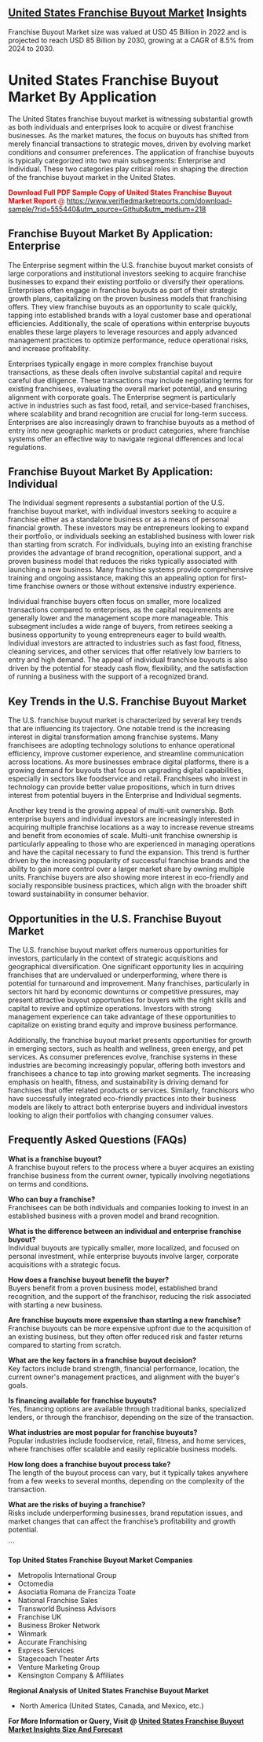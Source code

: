 <h2><a href="https://www.verifiedmarketreports.com/download-sample/?rid=555440&amp;utm_source=Github&amp;utm_medium=218" target="_blank">United States Franchise Buyout Market</a> Insights</h2><p>Franchise Buyout Market size was valued at USD 45 Billion in 2022 and is projected to reach USD 85 Billion by 2030, growing at a CAGR of 8.5% from 2024 to 2030.</p><p> <h1>United States Franchise Buyout Market By Application</h1> <p>The United States franchise buyout market is witnessing substantial growth as both individuals and enterprises look to acquire or divest franchise businesses. As the market matures, the focus on buyouts has shifted from merely financial transactions to strategic moves, driven by evolving market conditions and consumer preferences. The application of franchise buyouts is typically categorized into two main subsegments: Enterprise and Individual. These two categories play critical roles in shaping the direction of the franchise buyout market in the United States.</p> <p><p><span class=""><span style="color: #ff0000;"><strong>Download Full PDF Sample Copy of United States Franchise Buyout Market Report</strong> @ </span><a href="https://www.verifiedmarketreports.com/download-sample/?rid=555440&amp;utm_source=Github&amp;utm_medium=218" target="_blank">https://www.verifiedmarketreports.com/download-sample/?rid=555440&amp;utm_source=Github&amp;utm_medium=218</a></span></p></p> <h2>Franchise Buyout Market By Application: Enterprise</h2> <p>The Enterprise segment within the U.S. franchise buyout market consists of large corporations and institutional investors seeking to acquire franchise businesses to expand their existing portfolio or diversify their operations. Enterprises often engage in franchise buyouts as part of their strategic growth plans, capitalizing on the proven business models that franchising offers. They view franchise buyouts as an opportunity to scale quickly, tapping into established brands with a loyal customer base and operational efficiencies. Additionally, the scale of operations within enterprise buyouts enables these large players to leverage resources and apply advanced management practices to optimize performance, reduce operational risks, and increase profitability.</p> <p>Enterprises typically engage in more complex franchise buyout transactions, as these deals often involve substantial capital and require careful due diligence. These transactions may include negotiating terms for existing franchisees, evaluating the overall market potential, and ensuring alignment with corporate goals. The Enterprise segment is particularly active in industries such as fast food, retail, and service-based franchises, where scalability and brand recognition are crucial for long-term success. Enterprises are also increasingly drawn to franchise buyouts as a method of entry into new geographic markets or product categories, where franchise systems offer an effective way to navigate regional differences and local regulations.</p> <h2>Franchise Buyout Market By Application: Individual</h2> <p>The Individual segment represents a substantial portion of the U.S. franchise buyout market, with individual investors seeking to acquire a franchise either as a standalone business or as a means of personal financial growth. These investors may be entrepreneurs looking to expand their portfolio, or individuals seeking an established business with lower risk than starting from scratch. For individuals, buying into an existing franchise provides the advantage of brand recognition, operational support, and a proven business model that reduces the risks typically associated with launching a new business. Many franchise systems provide comprehensive training and ongoing assistance, making this an appealing option for first-time franchise owners or those without extensive industry experience.</p> <p>Individual franchise buyers often focus on smaller, more localized transactions compared to enterprises, as the capital requirements are generally lower and the management scope more manageable. This subsegment includes a wide range of buyers, from retirees seeking a business opportunity to young entrepreneurs eager to build wealth. Individual investors are attracted to industries such as fast food, fitness, cleaning services, and other services that offer relatively low barriers to entry and high demand. The appeal of individual franchise buyouts is also driven by the potential for steady cash flow, flexibility, and the satisfaction of running a business with the support of a recognized brand.</p> <h2>Key Trends in the U.S. Franchise Buyout Market</h2> <p>The U.S. franchise buyout market is characterized by several key trends that are influencing its trajectory. One notable trend is the increasing interest in digital transformation among franchise systems. Many franchisees are adopting technology solutions to enhance operational efficiency, improve customer experience, and streamline communication across locations. As more businesses embrace digital platforms, there is a growing demand for buyouts that focus on upgrading digital capabilities, especially in sectors like foodservice and retail. Franchisees who invest in technology can provide better value propositions, which in turn drives interest from potential buyers in the Enterprise and Individual segments.</p> <p>Another key trend is the growing appeal of multi-unit ownership. Both enterprise buyers and individual investors are increasingly interested in acquiring multiple franchise locations as a way to increase revenue streams and benefit from economies of scale. Multi-unit franchise ownership is particularly appealing to those who are experienced in managing operations and have the capital necessary to fund the expansion. This trend is further driven by the increasing popularity of successful franchise brands and the ability to gain more control over a larger market share by owning multiple units. Franchise buyers are also showing more interest in eco-friendly and socially responsible business practices, which align with the broader shift toward sustainability in consumer behavior.</p> <h2>Opportunities in the U.S. Franchise Buyout Market</h2> <p>The U.S. franchise buyout market offers numerous opportunities for investors, particularly in the context of strategic acquisitions and geographical diversification. One significant opportunity lies in acquiring franchises that are undervalued or underperforming, where there is potential for turnaround and improvement. Many franchises, particularly in sectors hit hard by economic downturns or competitive pressures, may present attractive buyout opportunities for buyers with the right skills and capital to revive and optimize operations. Investors with strong management experience can take advantage of these opportunities to capitalize on existing brand equity and improve business performance.</p> <p>Additionally, the franchise buyout market presents opportunities for growth in emerging sectors, such as health and wellness, green energy, and pet services. As consumer preferences evolve, franchise systems in these industries are becoming increasingly popular, offering both investors and franchisees a chance to tap into growing market segments. The increasing emphasis on health, fitness, and sustainability is driving demand for franchises that offer related products or services. Similarly, franchisors who have successfully integrated eco-friendly practices into their business models are likely to attract both enterprise buyers and individual investors looking to align their portfolios with changing consumer values.</p> <h2>Frequently Asked Questions (FAQs)</h2> <p><strong>What is a franchise buyout?</strong><br>A franchise buyout refers to the process where a buyer acquires an existing franchise business from the current owner, typically involving negotiations on terms and conditions.</p> <p><strong>Who can buy a franchise?</strong><br>Franchisees can be both individuals and companies looking to invest in an established business with a proven model and brand recognition.</p> <p><strong>What is the difference between an individual and enterprise franchise buyout?</strong><br>Individual buyouts are typically smaller, more localized, and focused on personal investment, while enterprise buyouts involve larger, corporate acquisitions with a strategic focus.</p> <p><strong>How does a franchise buyout benefit the buyer?</strong><br>Buyers benefit from a proven business model, established brand recognition, and the support of the franchisor, reducing the risk associated with starting a new business.</p> <p><strong>Are franchise buyouts more expensive than starting a new franchise?</strong><br>Franchise buyouts can be more expensive upfront due to the acquisition of an existing business, but they often offer reduced risk and faster returns compared to starting from scratch.</p> <p><strong>What are the key factors in a franchise buyout decision?</strong><br>Key factors include brand strength, financial performance, location, the current owner's management practices, and alignment with the buyer's goals.</p> <p><strong>Is financing available for franchise buyouts?</strong><br>Yes, financing options are available through traditional banks, specialized lenders, or through the franchisor, depending on the size of the transaction.</p> <p><strong>What industries are most popular for franchise buyouts?</strong><br>Popular industries include foodservice, retail, fitness, and home services, where franchises offer scalable and easily replicable business models.</p> <p><strong>How long does a franchise buyout process take?</strong><br>The length of the buyout process can vary, but it typically takes anywhere from a few weeks to several months, depending on the complexity of the transaction.</p> <p><strong>What are the risks of buying a franchise?</strong><br>Risks include underperforming businesses, brand reputation issues, and market changes that can affect the franchise’s profitability and growth potential.</p> ```</p><p><strong>Top United States Franchise Buyout Market Companies</strong></p><div data-test-id=""><p><li>Metropolis International Group</li><li> Octomedia</li><li> Asociatia Romana de Franciza Toate</li><li> National Franchise Sales</li><li> Transworld Business Advisors</li><li> Franchise UK</li><li> Business Broker Network</li><li> Winmark</li><li> Accurate Franchising</li><li> Express Services</li><li> Stagecoach Theater Arts</li><li> Venture Marketing Group</li><li> Kensington Company & Affiliates</li></p><div><strong>Regional Analysis of&nbsp;United States Franchise Buyout Market</strong></div><ul><li dir="ltr"><p dir="ltr">North America&nbsp;(United States, Canada, and Mexico, etc.)</p></li></ul><p><strong>For More Information or Query, Visit @&nbsp;</strong><strong><a href="https://www.verifiedmarketreports.com/product/franchise-buyout-market/?utm_source=Github&amp;utm_medium=218" target="_blank">United States Franchise Buyout Market Insights Size And Forecast</a></strong></p></div>
